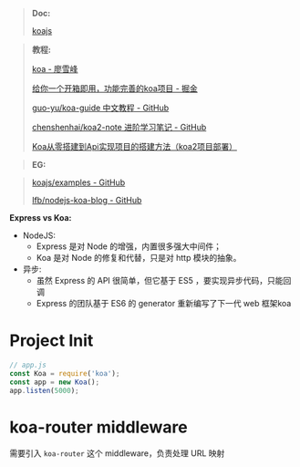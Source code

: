 > **Doc:**
>
> [koajs](https://koa.bootcss.com/)

> **教程:**
>
> [koa - 廖雪峰](https://www.liaoxuefeng.com/wiki/1022910821149312/1023025933764960)
>
> [给你一个开箱即用，功能完善的koa项目 - 掘金](https://juejin.cn/post/6844903855772303367)
>
> [guo-yu/koa-guide 中文教程 - GitHub](https://github.com/guo-yu/koa-guide)
>
> [chenshenhai/koa2-note 进阶学习笔记 - GitHub](https://github.com/chenshenhai/koa2-note)
>
> [Koa从零搭建到Api实现项目的搭建方法（koa2项目部署）](https://www.eolink.com/news/post/326.html)

> **EG:**

> [koajs/examples - GitHub](https://github.com/koajs/examples/)
>
> [lfb/nodejs-koa-blog - GitHub](https://github.com/lfb/nodejs-koa-blog)

**Express vs Koa:**

+ NodeJS:
    + Express 是对 Node 的增强，内置很多强大中间件；
    + Koa 是对 Node 的修复和代替，只是对 http 模块的抽象。
+ 异步: 
    + 虽然 Express 的 API 很简单，但它基于 ES5 ，要实现异步代码，只能回调
    + Express 的团队基于 ES6 的 generator 重新编写了下一代 web 框架koa



# Project Init

```js
// app.js
const Koa = require('koa');
const app = new Koa();
app.listen(5000);
```



# koa-router middleware

需要引入 `koa-router` 这个 middleware，负责处理 URL 映射



